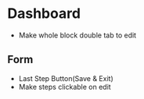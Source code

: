 # Dashboard

- Make whole block double tab to edit

## Form

- Last Step Button(Save & Exit)
- Make steps clickable on edit
